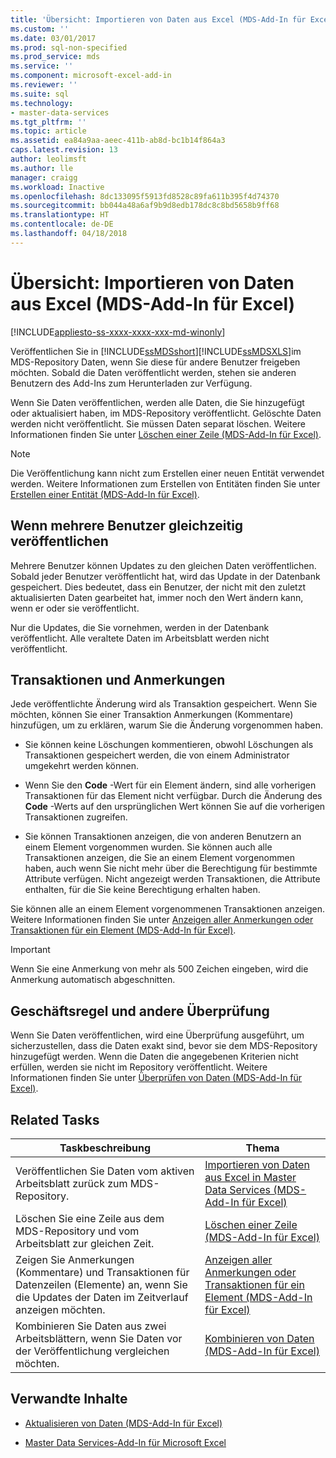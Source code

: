 ```yaml
---
title: 'Übersicht: Importieren von Daten aus Excel (MDS-Add-In für Excel) | Microsoft-Dokumentation'
ms.custom: ''
ms.date: 03/01/2017
ms.prod: sql-non-specified
ms.prod_service: mds
ms.service: ''
ms.component: microsoft-excel-add-in
ms.reviewer: ''
ms.suite: sql
ms.technology:
- master-data-services
ms.tgt_pltfrm: ''
ms.topic: article
ms.assetid: ea84a9aa-aeec-411b-ab8d-bc1b14f864a3
caps.latest.revision: 13
author: leolimsft
ms.author: lle
manager: craigg
ms.workload: Inactive
ms.openlocfilehash: 8dc133095f5913fd8528c89fa611b395f4d74370
ms.sourcegitcommit: bb044a48a6af9b9d8edb178dc8c8bd5658b9ff68
ms.translationtype: HT
ms.contentlocale: de-DE
ms.lasthandoff: 04/18/2018
---
```

# <a name="overview-importing-data-from-excel-mds-add-in-for-excel"></a>Übersicht: Importieren von Daten aus Excel (MDS-Add-In für Excel)

[!INCLUDE[appliesto-ss-xxxx-xxxx-xxx-md-winonly](../../includes/appliesto-ss-xxxx-xxxx-xxx-md-winonly.md)]

  Veröffentlichen Sie in [!INCLUDE[ssMDSshort](../../includes/ssmdsshort-md.md)][!INCLUDE[ssMDSXLS](../../includes/ssmdsxls-md.md)]im MDS-Repository Daten, wenn Sie diese für andere Benutzer freigeben möchten. Sobald die Daten veröffentlicht werden, stehen sie anderen Benutzern des Add-Ins zum Herunterladen zur Verfügung.  
  
 Wenn Sie Daten veröffentlichen, werden alle Daten, die Sie hinzugefügt oder aktualisiert haben, im MDS-Repository veröffentlicht. Gelöschte Daten werden nicht veröffentlicht. Sie müssen Daten separat löschen. Weitere Informationen finden Sie unter [Löschen einer Zeile &#40;MDS-Add-In für Excel&#41;](../../master-data-services/microsoft-excel-add-in/delete-a-row-mds-add-in-for-excel.md).  
  
> [!NOTE]  
>  Die Veröffentlichung kann nicht zum Erstellen einer neuen Entität verwendet werden. Weitere Informationen zum Erstellen von Entitäten finden Sie unter [Erstellen einer Entität &#40;MDS-Add-In für Excel&#41;](../../master-data-services/microsoft-excel-add-in/create-an-entity-mds-add-in-for-excel.md).  
  
## <a name="when-multiple-users-publish-at-the-same-time"></a>Wenn mehrere Benutzer gleichzeitig veröffentlichen  
 Mehrere Benutzer können Updates zu den gleichen Daten veröffentlichen. Sobald jeder Benutzer veröffentlicht hat, wird das Update in der Datenbank gespeichert. Dies bedeutet, dass ein Benutzer, der nicht mit den zuletzt aktualisierten Daten gearbeitet hat, immer noch den Wert ändern kann, wenn er oder sie veröffentlicht.  
  
 Nur die Updates, die Sie vornehmen, werden in der Datenbank veröffentlicht. Alle veraltete Daten im Arbeitsblatt werden nicht veröffentlicht.  
  
## <a name="transactions-and-annotations"></a>Transaktionen und Anmerkungen  
 Jede veröffentlichte Änderung wird als Transaktion gespeichert. Wenn Sie möchten, können Sie einer Transaktion Anmerkungen (Kommentare) hinzufügen, um zu erklären, warum Sie die Änderung vorgenommen haben.  
  
-   Sie können keine Löschungen kommentieren, obwohl Löschungen als Transaktionen gespeichert werden, die von einem Administrator umgekehrt werden können.  
  
-   Wenn Sie den **Code** -Wert für ein Element ändern, sind alle vorherigen Transaktionen für das Element nicht verfügbar. Durch die Änderung des **Code** -Werts auf den ursprünglichen Wert können Sie auf die vorherigen Transaktionen zugreifen.  
  
-   Sie können Transaktionen anzeigen, die von anderen Benutzern an einem Element vorgenommen wurden. Sie können auch alle Transaktionen anzeigen, die Sie an einem Element vorgenommen haben, auch wenn Sie nicht mehr über die Berechtigung für bestimmte Attribute verfügen. Nicht angezeigt werden Transaktionen, die Attribute enthalten, für die Sie keine Berechtigung erhalten haben.  
  
 Sie können alle an einem Element vorgenommenen Transaktionen anzeigen. Weitere Informationen finden Sie unter [Anzeigen aller Anmerkungen oder Transaktionen für ein Element &#40;MDS-Add-In für Excel&#41;](../../master-data-services/microsoft-excel-add-in/view-all-annotations-or-transactions-for-a-member-mds-add-in-for-excel.md).  
  
> [!IMPORTANT]  
>  Wenn Sie eine Anmerkung von mehr als 500 Zeichen eingeben, wird die Anmerkung automatisch abgeschnitten.  
  
## <a name="business-rule-and-other-validation"></a>Geschäftsregel und andere Überprüfung  
 Wenn Sie Daten veröffentlichen, wird eine Überprüfung ausgeführt, um sicherzustellen, dass die Daten exakt sind, bevor sie dem MDS-Repository hinzugefügt werden. Wenn die Daten die angegebenen Kriterien nicht erfüllen, werden sie nicht im Repository veröffentlicht. Weitere Informationen finden Sie unter [Überprüfen von Daten &#40;MDS-Add-In für Excel&#41;](../../master-data-services/microsoft-excel-add-in/validating-data-mds-add-in-for-excel.md).  
  
## <a name="related-tasks"></a>Related Tasks  
  
|Taskbeschreibung|Thema|  
|----------------------|-----------|  
|Veröffentlichen Sie Daten vom aktiven Arbeitsblatt zurück zum MDS-Repository.|[Importieren von Daten aus Excel in Master Data Services &#40;MDS-Add-In für Excel&#41;](../../master-data-services/microsoft-excel-add-in/import-data-from-excel-to-master-data-services-mds-add-in-for-excel.md)|  
|Löschen Sie eine Zeile aus dem MDS-Repository und vom Arbeitsblatt zur gleichen Zeit.|[Löschen einer Zeile &#40;MDS-Add-In für Excel&#41;](../../master-data-services/microsoft-excel-add-in/delete-a-row-mds-add-in-for-excel.md)|  
|Zeigen Sie Anmerkungen (Kommentare) und Transaktionen für Datenzeilen (Elemente) an, wenn Sie die Updates der Daten im Zeitverlauf anzeigen möchten.|[Anzeigen aller Anmerkungen oder Transaktionen für ein Element &#40;MDS-Add-In für Excel&#41;](../../master-data-services/microsoft-excel-add-in/view-all-annotations-or-transactions-for-a-member-mds-add-in-for-excel.md)|  
|Kombinieren Sie Daten aus zwei Arbeitsblättern, wenn Sie Daten vor der Veröffentlichung vergleichen möchten.|[Kombinieren von Daten &#40;MDS-Add-In für Excel&#41;](../../master-data-services/microsoft-excel-add-in/combine-data-mds-add-in-for-excel.md)|  

  
## <a name="related-content"></a>Verwandte Inhalte  
  
-   [Aktualisieren von Daten &#40;MDS-Add-In für Excel&#41;](../../master-data-services/microsoft-excel-add-in/refreshing-data-mds-add-in-for-excel.md)  
  
-   [Master Data Services-Add-In für Microsoft Excel](../../master-data-services/microsoft-excel-add-in/master-data-services-add-in-for-microsoft-excel.md)  
  
  
